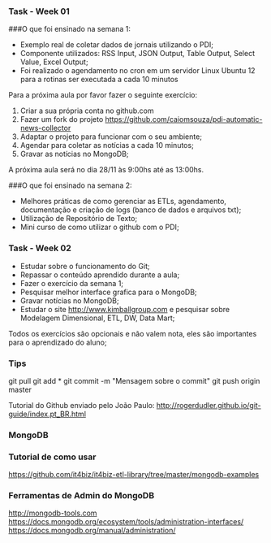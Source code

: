 ### Task - Week 01

###O que foi ensinado na semana 1:

* Exemplo real de coletar dados de jornais utilizando o PDI;
* Componente utilizados: RSS Input, JSON Output, Table Output, Select Value, Excel Output;
* Foi realizado o agendamento no cron em um servidor Linux Ubuntu 12 para a rotinas ser executada a cada 10 minutos

Para a próxima aula por favor fazer o seguinte exercício:<BR>

1) Criar a sua própria conta no github.com<BR>
2) Fazer um fork do projeto https://github.com/caiomsouza/pdi-automatic-news-collector<BR>
3) Adaptar o projeto para funcionar com o seu ambiente;<BR>
4) Agendar para coletar as notícias a cada 10 minutos;<BR>
5) Gravar as notícias no MongoDB;<BR>

A próxima aula será no dia 28/11 às 9:00hs até as 13:00hs.<BR>

###O que foi ensinado na semana 2:

* Melhores práticas de como gerenciar as ETLs, agendamento, documentação e criação de logs (banco de dados e arquivos txt);
* Utilização de Repositório de Texto;
* Mini curso de como utilizar o github com o PDI;


### Task - Week 02
* Estudar sobre o funcionamento do Git;
* Repassar o conteúdo aprendido durante a aula;
* Fazer o exercício da semana 1;
* Pesquisar melhor interface grafica para o MongoDB;
* Gravar notícias no MongoDB;
* Estudar o site http://www.kimballgroup.com e pesquisar sobre Modelagem Dimensional, ETL, DW, Data Mart;

Todos os exercícios são opcionais e não valem nota, eles são importantes para o aprendizado do aluno;<BR>


### Tips

git pull
git add *
git commit -m "Mensagem sobre o commit"
git push origin master

Tutorial do Github enviado pelo João Paulo:
http://rogerdudler.github.io/git-guide/index.pt_BR.html<BR>

### MongoDB

### Tutorial de como usar
https://github.com/it4biz/it4biz-etl-library/tree/master/mongodb-examples

### Ferramentas de Admin do MongoDB
http://mongodb-tools.com<BR>
https://docs.mongodb.org/ecosystem/tools/administration-interfaces/<BR>
https://docs.mongodb.org/manual/administration/<BR>




